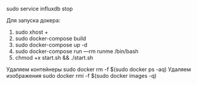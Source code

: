 sudo service influxdb stop 

Для запуска докера:
 1. sudo xhost +
 2. sudo docker-compose build
 3. sudo docker-compose up -d
 4. sudo docker-compose run —rm runme /bin/bash
 5. chmod +x start.sh && ./start.sh
 
Удаляем контейнеры
sudo docker rm -f $(sudo docker ps -aq)
Удаляем изображения
sudo docker rmi -f $(sudo docker images -q)

